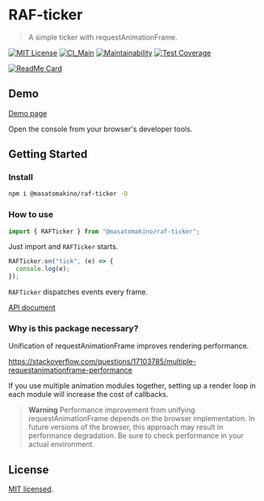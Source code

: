 # RAF-ticker

> A simple ticker with requestAnimationFrame.

[![MIT License](http://img.shields.io/badge/license-MIT-blue.svg?style=flat)](LICENSE)
[![CI_Main](https://github.com/MasatoMakino/raf-ticker/actions/workflows/ci_main.yml/badge.svg)](https://github.com/MasatoMakino/raf-ticker/actions/workflows/ci_main.yml)
[![Maintainability](https://api.codeclimate.com/v1/badges/1b76d40aaf6bf61c28f0/maintainability)](https://codeclimate.com/github/MasatoMakino/raf-ticker/maintainability)
[![Test Coverage](https://api.codeclimate.com/v1/badges/1b76d40aaf6bf61c28f0/test_coverage)](https://codeclimate.com/github/MasatoMakino/raf-ticker/test_coverage)

[![ReadMe Card](https://github-readme-stats.vercel.app/api/pin/?username=MasatoMakino&repo=raf-ticker&show_owner=true)](https://github.com/MasatoMakino/raf-ticker)

## Demo

[Demo page](https://masatomakino.github.io/raf-ticker/demo/)

Open the console from your browser's developer tools.

## Getting Started

### Install

```bash
npm i @masatomakino/raf-ticker -D
```

### How to use

```js
import { RAFTicker } from "@masatomakino/raf-ticker";
```

Just import and `RAFTicker` starts.

```js
RAFTicker.on("tick", (e) => {
  console.log(e);
});
```

`RAFTicker` dispatches events every frame.

[API document](https://masatomakino.github.io/raf-ticker/api/index.html)

### Why is this package necessary?

Unification of requestAnimationFrame improves rendering performance.

https://stackoverflow.com/questions/17103785/multiple-requestanimationframe-performance

If you use multiple animation modules together, setting up a render loop in each module will increase the cost of callbacks.

> **Warning**
> Performance improvement from unifying requestAnimationFrame depends on the browser implementation. In future versions of the browser, this approach may result in performance degradation. Be sure to check performance in your actual environment.

## License

[MIT licensed](LICENSE).
